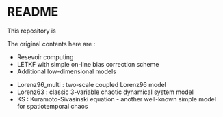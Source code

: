 # README

This repository is 

The original contents here are :
- Resevoir computing
- LETKF with simple on-line bias correction scheme
- Additional low-dimensional models 
* Lorenz96_multi : two-scale coupled Lorenz96 model
* Lorenz63 : classic 3-variable chaotic dynamical system model
* KS : Kuramoto-Sivasinski equation - another well-known simple model for spatiotemporal chaos
